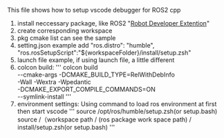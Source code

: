 This file shows how to setup vscode debugger for ROS2 cpp

1. install neccessary package, like ROS2 "[Robot Developer Extention](https://marketplace.visualstudio.com/items?itemName=Ranch-Hand-Robotics.rde-pack)"
2. create corresponding workspace
3. pkg cmake list can see the sample
4. setting.json example
    add "ros.distro": "humble",
        "ros.rosSetupScript":"${workspaceFolder}/install/setup.zsh"
5. launch file example, if using launch file, a little different
6. colcon build:
'''
colcon build \
    --cmake-args  -DCMAKE_BUILD_TYPE=RelWithDebInfo\
    -Wall -Wextra -Wpedantic \
    -DCMAKE_EXPORT_COMPILE_COMMANDS=ON \
    --symlink-install
'''
7. environment settings:
   Using command to load ros environment at first then start vscode
   '''
   source /opt/ros/humble/setup.zsh(or setup.bash)
   source /（workspace path / (ros package work space path) / install/setup.zsh(or setup.bash)
   '''
